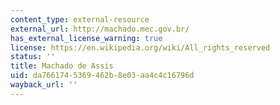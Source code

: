 ```yaml
---
content_type: external-resource
external_url: http://machado.mec.gov.br/
has_external_license_warning: true
license: https://en.wikipedia.org/wiki/All_rights_reserved
status: ''
title: Machado de Assis
uid: da766174-5369-462b-8e03-aa4c4c16796d
wayback_url: ''
---
```

